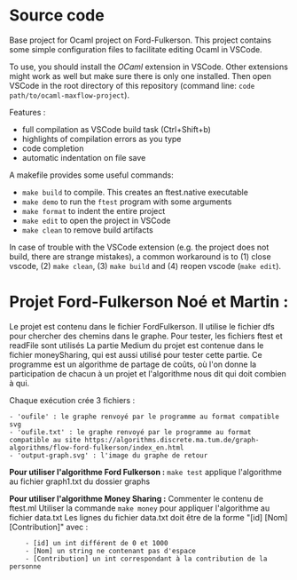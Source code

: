 # Source code 
Base project for Ocaml project on Ford-Fulkerson. This project contains some simple configuration files to facilitate editing Ocaml in VSCode.

To use, you should install the *OCaml* extension in VSCode. Other extensions might work as well but make sure there is only one installed.
Then open VSCode in the root directory of this repository (command line: `code path/to/ocaml-maxflow-project`).

Features :
 - full compilation as VSCode build task (Ctrl+Shift+b)
 - highlights of compilation errors as you type
 - code completion
 - automatic indentation on file save


A makefile provides some useful commands:
 - `make build` to compile. This creates an ftest.native executable
 - `make demo` to run the `ftest` program with some arguments
 - `make format` to indent the entire project
 - `make edit` to open the project in VSCode
 - `make clean` to remove build artifacts

In case of trouble with the VSCode extension (e.g. the project does not build, there are strange mistakes), a common workaround is to (1) close vscode, (2) `make clean`, (3) `make build` and (4) reopen vscode (`make edit`).

# Projet Ford-Fulkerson Noé et Martin :

Le projet est contenu dans le fichier FordFulkerson. Il utilise le fichier dfs pour chercher des chemins dans le graphe. Pour tester, les fichiers ftest et readFile sont utilisés
La partie Medium du projet est contenue dans le fichier moneySharing, qui est aussi utilisé pour tester cette partie. Ce programme est un algorithme de partage de coûts, où l'on donne la participation de chacun à un projet et l'algorithme nous dit qui doit combien à qui.

Chaque exécution crée 3 fichiers :

    - 'oufile' : le graphe renvoyé par le programme au format compatible svg
    - 'oufile.txt' : le graphe renvoyé par le programme au format compatible au site https://algorithms.discrete.ma.tum.de/graph-algorithms/flow-ford-fulkerson/index_en.html
    - 'output-graph.svg' : l'image du graphe de retour 

**Pour utiliser l'algorithme Ford Fulkerson :**
    `make test` applique l'algorithme au fichier graph1.txt du dossier graphs
    
**Pour utiliser l'algorithme Money Sharing :**
    Commenter le contenu de ftest.ml 
    Utiliser la commande `make money` pour appliquer l'algorithme au fichier data.txt
    Les lignes du fichier data.txt doit être de la forme "[id] [Nom] [Contribution]" avec :
    
        - [id] un int différent de 0 et 1000
        - [Nom] un string ne contenant pas d'espace
        - [Contribution] un int correspondant à la contribution de la personne
